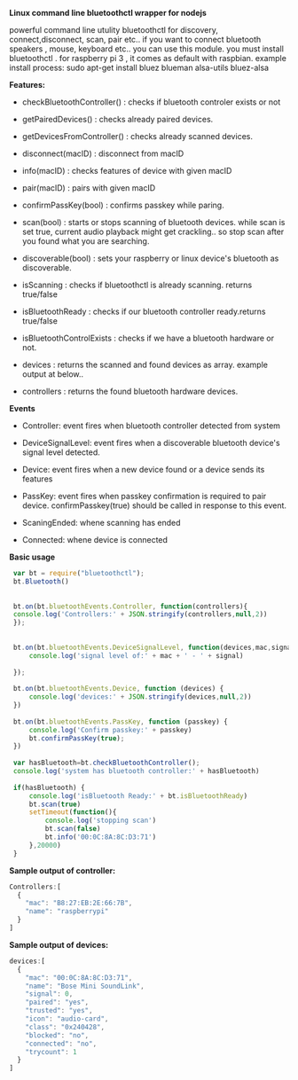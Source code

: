 **Linux command line bluetoothctl wrapper for nodejs**

powerful command line utulity bluetoothctl for discovery, connect,disconnect, scan, pair etc.. 
if you want to connect bluetooth speakers , mouse, keyboard etc.. you can use this module. 
you must install bluetoothctl . for raspberry pi 3 , it comes as default with raspbian.
example install process:  sudo apt-get install bluez blueman alsa-utils bluez-alsa

**Features:**

- checkBluetoothController() : checks if bluetooth controler exists or not

- getPairedDevices() : checks already paired devices. 

- getDevicesFromController() : checks already scanned devices.

- disconnect(macID) : disconnect from macID

- info(macID) : checks features of device with given macID

- pair(macID) : pairs with given macID
 
- confirmPassKey(bool) : confirms passkey while paring.

- scan(bool) : starts or stops scanning of bluetooth devices. while scan is set true, current audio playback might get crackling.. so stop scan after you found what you are searching.

- discoverable(bool) : sets your raspberry or linux device's bluetooth as discoverable.

- isScanning : checks if bluetoothctl is already scanning. returns true/false

- isBluetoothReady : checks if our bluetooth controller ready.returns true/false

- isBluetoothControlExists : checks if we have a bluetooth hardware or not. 

- devices : returns the scanned and found devices as array. example output at below..

- controllers : returns the found bluetooth hardware devices. 

**Events**
 
- Controller: event fires when bluetooth controller detected from system

- DeviceSignalLevel: event fires when a discoverable bluetooth device's signal level detected.

- Device: event fires when a new device found or a device sends its features
 
- PassKey: event fires when passkey confirmation is required to pair device. confirmPasskey(true) should be called in response to this event.

- ScaningEnded: whene scanning has ended

- Connected: whene device is connected

**Basic usage**
 
```javascript
 var bt = require("bluetoothctl");
 bt.Bluetooth()
 
 
 bt.on(bt.bluetoothEvents.Controller, function(controllers){
 console.log('Controllers:' + JSON.stringify(controllers,null,2))
 });
 
 
 bt.on(bt.bluetoothEvents.DeviceSignalLevel, function(devices,mac,signal){
     console.log('signal level of:' + mac + ' - ' + signal)
 
 });
 
 bt.on(bt.bluetoothEvents.Device, function (devices) {
     console.log('devices:' + JSON.stringify(devices,null,2))
 })
 
 bt.on(bt.bluetoothEvents.PassKey, function (passkey) {
     console.log('Confirm passkey:' + passkey)
     bt.confirmPassKey(true);
 })
 
 var hasBluetooth=bt.checkBluetoothController();
 console.log('system has bluetooth controller:' + hasBluetooth)
 
 if(hasBluetooth) {
     console.log('isBluetooth Ready:' + bt.isBluetoothReady)
     bt.scan(true)
     setTimeout(function(){
         console.log('stopping scan')
         bt.scan(false)
         bt.info('00:0C:8A:8C:D3:71')
     },20000)
 }
```

**Sample output of controller:**

```javascript
Controllers:[
  {
    "mac": "B8:27:EB:2E:66:7B",
    "name": "raspberrypi"
  }
]
```

 
**Sample output of devices:**

```javascript 
devices:[
  {
    "mac": "00:0C:8A:8C:D3:71",
    "name": "Bose Mini SoundLink",
    "signal": 0,
    "paired": "yes",
    "trusted": "yes",
    "icon": "audio-card",
    "class": "0x240428",
    "blocked": "no",
    "connected": "no",
    "trycount": 1
  }
]
```
